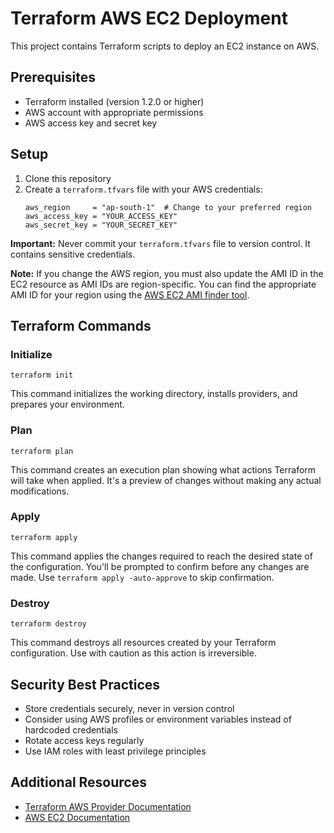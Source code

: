 # Terraform AWS EC2 Deployment

This project contains Terraform scripts to deploy an EC2 instance on AWS.

## Prerequisites

- Terraform installed (version 1.2.0 or higher)
- AWS account with appropriate permissions
- AWS access key and secret key

## Setup

1. Clone this repository
2. Create a `terraform.tfvars` file with your AWS credentials:
   ```
   aws_region     = "ap-south-1"  # Change to your preferred region
   aws_access_key = "YOUR_ACCESS_KEY"
   aws_secret_key = "YOUR_SECRET_KEY"
   ```

**Important:** Never commit your `terraform.tfvars` file to version control. It contains sensitive credentials.

**Note:** If you change the AWS region, you must also update the AMI ID in the EC2 resource as AMI IDs are region-specific. You can find the appropriate AMI ID for your region using the [AWS EC2 AMI finder tool](https://docs.aws.amazon.com/AWSEC2/latest/UserGuide/finding-an-ami.html#finding-quick-start-ami).

## Terraform Commands

### Initialize

```
terraform init
```

This command initializes the working directory, installs providers, and prepares your environment.

### Plan

```
terraform plan
```

This command creates an execution plan showing what actions Terraform will take when applied. It's a preview of changes without making any actual modifications.

### Apply

```
terraform apply
```

This command applies the changes required to reach the desired state of the configuration. You'll be prompted to confirm before any changes are made. Use `terraform apply -auto-approve` to skip confirmation.

### Destroy

```
terraform destroy
```

This command destroys all resources created by your Terraform configuration. Use with caution as this action is irreversible.

## Security Best Practices

- Store credentials securely, never in version control
- Consider using AWS profiles or environment variables instead of hardcoded credentials
- Rotate access keys regularly
- Use IAM roles with least privilege principles

## Additional Resources

- [Terraform AWS Provider Documentation](https://registry.terraform.io/providers/hashicorp/aws/latest/docs)
- [AWS EC2 Documentation](https://docs.aws.amazon.com/AWSEC2/latest/UserGuide/concepts.html)